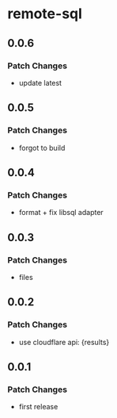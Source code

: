 # remote-sql

## 0.0.6

### Patch Changes

- update latest

## 0.0.5

### Patch Changes

- forgot to build

## 0.0.4

### Patch Changes

- format + fix libsql adapter

## 0.0.3

### Patch Changes

- files

## 0.0.2

### Patch Changes

- use cloudflare api: {results}

## 0.0.1

### Patch Changes

- first release
